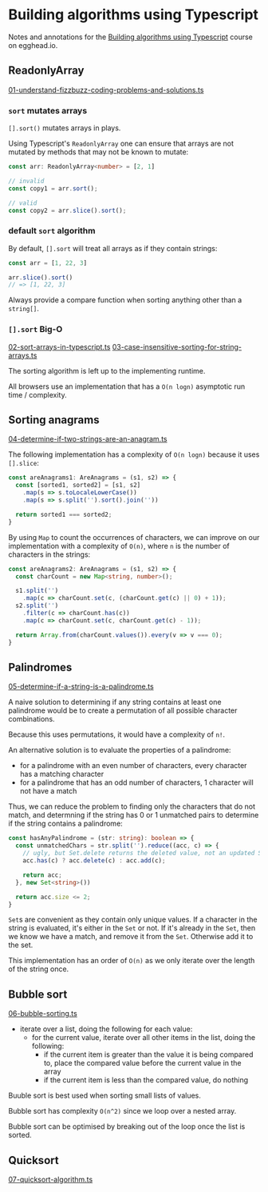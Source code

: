# Building algorithms using Typescript

Notes and annotations for the [Building algorithms using Typescript]() course on
egghead.io.

## ReadonlyArray

[01-understand-fizzbuzz-coding-problems-and-solutions.ts](./src/01-understand-fizzbuzz-coding-problems-and-solutions.ts)

### `sort` mutates arrays

`[].sort()` mutates arrays in plays.

Using Typescript's `ReadonlyArray` one can ensure that arrays are not mutated by
methods that may not be known to mutate:

```typescript
const arr: ReadonlyArray<number> = [2, 1]

// invalid
const copy1 = arr.sort();

// valid
const copy2 = arr.slice().sort();
```

### default `sort` algorithm

By default, `[].sort` will treat all arrays as if they contain strings:

```javascript
const arr = [1, 22, 3]

arr.slice().sort()
// => [1, 22, 3]
```

Always provide a compare function when sorting anything other than a `string[]`.

### `[].sort` Big-O

[02-sort-arrays-in-typescript.ts](./src/02-sort-arrays-in-typescript.ts)
[03-case-insensitive-sorting-for-string-arrays.ts](./src/03-case-insensitive-sorting-for-string-arrays.ts)

The sorting algorithm is left up to the implementing runtime.

All browsers use an implementation that has a `O(n logn)` asymptotic run time /
complexity.

## Sorting anagrams

[04-determine-if-two-strings-are-an-anagram.ts](./src/04-determine-if-two-strings-are-an-anagram.ts)

The following implementation has a complexity of `O(n logn)` because it uses
`[].slice`:

```typescript
const areAnagrams1: AreAnagrams = (s1, s2) => {
  const [sorted1, sorted2] = [s1, s2]
    .map(s => s.toLocaleLowerCase())
    .map(s => s.split('').sort().join(''))

  return sorted1 === sorted2;
}
```

By using `Map` to count the occurrences of characters, we can improve on our
implementation with a complexity of `O(n)`, where `n` is the number of
characters in the strings:

```typescript
const areAnagrams2: AreAnagrams = (s1, s2) => {
  const charCount = new Map<string, number>();

  s1.split('')
    .map(c => charCount.set(c, (charCount.get(c) || 0) + 1));
  s2.split('')
    .filter(c => charCount.has(c))
    .map(c => charCount.set(c, charCount.get(c) - 1));

  return Array.from(charCount.values()).every(v => v === 0);
}
```

## Palindromes

[05-determine-if-a-string-is-a-palindrome.ts](./src/05-determine-if-a-string-is-a-palindrome.ts)

A naive solution to determining if any string contains at least one palindrome
would be to create a permutation of all possible character combinations.

Because this uses permutations, it would have a complexity of `n!`.

An alternative solution is to evaluate the properties of a palindrome:

- for a palindrome with an even number of characters, every character has a
    matching character
- for a palindrome that has an odd number of characters, 1 character will not
    have a match

Thus, we can reduce the problem to finding only the characters that do not
match, and determning if the string has 0 or 1 unmatched pairs to determine if
the string contains a palindrome:


```typescript
const hasAnyPalindrome = (str: string): boolean => {
  const unmatchedChars = str.split('').reduce((acc, c) => {
    // ugly, but Set.delete returns the deleted value, not an updated Set
    acc.has(c) ? acc.delete(c) : acc.add(c);

    return acc;
  }, new Set<string>())

  return acc.size <= 2;
}
```

`Set`s are convenient as they contain only unique values. If a character in the
string is evaluated, it's either in the `Set` or not. If it's already in the
`Set`, then we know we have a match, and remove it from the `Set`. Otherwise add
it to the set.

This implementation has an order of `O(n)` as we only iterate over the length of
the string once.

## Bubble sort

[06-bubble-sorting.ts](./src/06-bubble-sorting.ts)

- iterate over a list, doing the following for each value:
  - for the current value, iterate over all other items in the list, doing the
      following:
    - if the current item is greater than the value it is being compared
        to, place the compared value before the current value in the array
    - if the current item is less than the compared value, do nothing

Buuble sort is best used when sorting small lists of values.

Bubble sort has complexity `O(n^2)` since we loop over a nested array.

Bubble sort can be optimised by breaking out of the loop once the list is
sorted.

## Quicksort

[07-quicksort-algorithm.ts](./src/07-quicksort-algorithm.ts)
